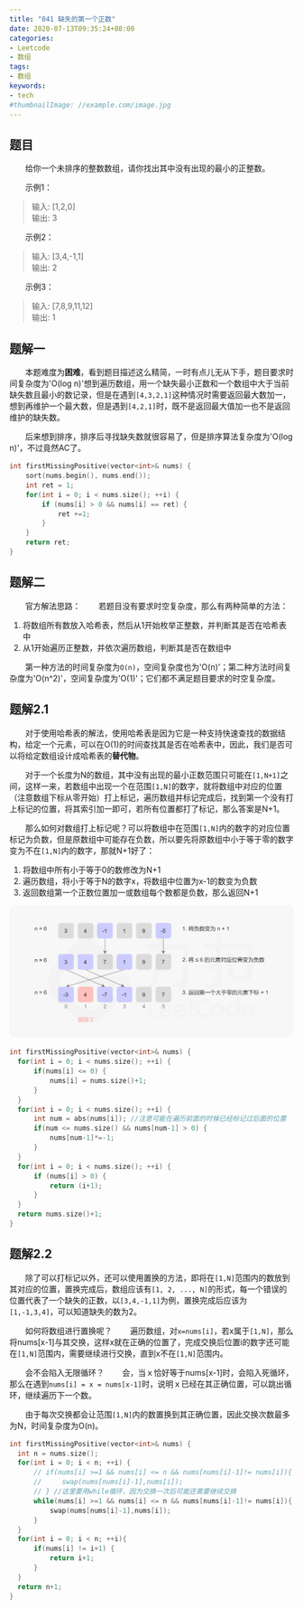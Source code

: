 ```yaml
---
title: "041 缺失的第一个正数"
date: 2020-07-13T09:35:24+08:00
categories:
- Leetcode
- 数组
tags:
- 数组
keywords:
- tech
#thumbnailImage: //example.com/image.jpg
---
```


<!--more-->
## 题目
　　给你一个未排序的整数数组，请你找出其中没有出现的最小的正整数。

　　示例1：
> 输入: [1,2,0]  
> 输出: 3

　　示例2：
> 输入: [3,4,-1,1]  
> 输出: 2

　　示例3：
> 输入: [7,8,9,11,12]  
> 输出: 1

## 题解一
　　本题难度为**困难**，看到题目描述这么精简，一时有点儿无从下手，题目要求时间复杂度为'O(log n)'想到遍历数组，用一个缺失最小正数和一个数组中大于当前缺失数且最小的数记录，但是在遇到`[4,3,2,1]`这种情况时需要返回最大数加一，想到再维护一个最大数，但是遇到`[4,2,1]`时，既不是返回最大值加一也不是返回维护的缺失数。

　　后来想到排序，排序后寻找缺失数就很容易了，但是排序算法复杂度为'O(log n)'，不过竟然AC了。

```cpp
int firstMissingPositive(vector<int>& nums) {
    sort(nums.begin(), nums.end());
    int ret = 1;
    for(int i = 0; i < nums.size(); ++i) {
        if (nums[i] > 0 && nums[i] == ret) {
            ret +=1;
        }
    }
    return ret;
}
```

## 题解二
　　官方解法思路：
　　若题目没有要求时空复杂度，那么有两种简单的方法：
1. 将数组所有数放入哈希表，然后从1开始枚举正整数，并判断其是否在哈希表中
2. 从1开始遍历正整数，并依次遍历数组，判断其是否在数组中

　　第一种方法的时间复杂度为`O(n)`，空间复杂度也为'O(n)'；第二种方法时间复杂度为'O(n^2)'，空间复杂度为'O(1)'；它们都不满足题目要求的时空复杂度。

## 题解2.1
　　对于使用哈希表的解法，使用哈希表是因为它是一种支持快速查找的数据结构，给定一个元素，可以在O(1)的时间查找其是否在哈希表中，因此，我们是否可以将给定数组设计成哈希表的**替代物**。

　　对于一个长度为N的数组，其中没有出现的最小正数范围只可能在`[1,N+1]`之间，这样一来，若数组中出现一个在范围`[1,N]`的数字，就将数组中对应的位置（注意数组下标从零开始）打上标记，遍历数组并标记完成后，找到第一个没有打上标记的位置，将其索引加一即可，若所有位置都打了标记，那么答案是N+1。

　　那么如何对数组打上标记呢？可以将数组中在范围`[1,N]`内的数字的对应位置标记为负数，但是原数组中可能存在负数，所以要先将原数组中小于等于零的数字变为不在`[1,N]`内的数字，那就N+1好了：
1. 将数组中所有小于等于0的数修改为N+1
2. 遍历数组，将小于等于N的数字x，将数组中位置为x-1的数变为负数
3. 返回数组第一个正数位置加一或数组每个数都是负数，那么返回N+1

![替代哈希](/Leetcode/041/替代哈希.png)

```cpp
int firstMissingPositive(vector<int>& nums) {
  for(int i = 0; i < nums.size(); ++i) {
      if(nums[i] <= 0) {
          nums[i] = nums.size()+1;
      }
  }
  for(int i = 0; i < nums.size(); ++i) {
      int num = abs(nums[i]); //注意可能在遍历前面的时候已经标记过后面的位置
      if(num <= nums.size() && nums[num-1] > 0) {
          nums[num-1]*=-1;
      }
  }
  for(int i = 0; i < nums.size(); ++i) {
      if (nums[i] > 0) {
          return (i+1);
      }
  }
  return nums.size()+1;
}
```

## 题解2.2
　　除了可以打标记以外，还可以使用置换的方法，即将在`[1,N]`范围内的数放到其对应的位置，置换完成后，数组应该有`[1, 2, ..., N]`的形式，每一个错误的位置代表了一个缺失的正数，以`[3,4,-1,1]`为例，置换完成后应该为`[1,-1,3,4]`，可以知道缺失的数为2。

　　如何将数组进行置换呢？
　　遍历数组，对`x=nums[i]`，若x属于`[1,N]`，那么将nums[x-1]与其交换，这样x就在正确的位置了，完成交换后位置i的数字还可能在`[1,N]`范围内，需要继续进行交换，直到x不在`[1,N]`范围内。

　　会不会陷入无限循环？
　　会，当ｘ恰好等于nums[x-1]时，会陷入死循环，那么在遇到`nums[i] = x = nums[x-1]`时，说明ｘ已经在其正确位置，可以跳出循环，继续遍历下一个数。

　　由于每次交换都会让范围`[1,N]`内的数置换到其正确位置，因此交换次数最多为N，时间复杂度为O(n)。

```cpp
int firstMissingPositive(vector<int>& nums) {
  int n = nums.size();
  for(int i = 0; i < n; ++i) {
      // if(nums[i] >=1 && nums[i] <= n && nums[nums[i]-1]!= nums[i]){
      //     swap(nums[nums[i]-1],nums[i]);
      // } //这里要用while循环，因为交换一次后可能还需要继续交换
      while(nums[i] >=1 && nums[i] <= n && nums[nums[i]-1]!= nums[i]){
          swap(nums[nums[i]-1],nums[i]);
      }
  }
  for(int i = 0; i < n; ++i){
      if(nums[i] != i+1) {
          return i+1;
      }
  }
  return n+1;
}
```